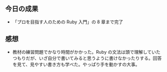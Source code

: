 ## 今日の成果

- 「プロを目指す人のための Ruby 入門」の 8 章まで完了

## 感想

- 教材の練習問題でかなり時間がかかった。Ruby の文法は頭で理解していたつもりだが、いざ自分で書いてみると思うように書けなかったりする。回答を見て、見やすい書き方も学べた。やっぱり手を動かすの大事。
